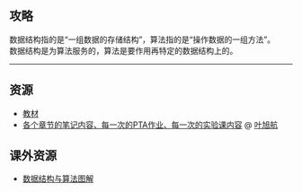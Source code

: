 ## 攻略
数据结构指的是“一组数据的存储结构”，算法指的是“操作数据的一组方法”。  
数据结构是为算法服务的，算法是要作用再特定的数据结构上的。  

---

## 资源
- [教材](https://api.mir6.com/api/lanzou?url=https://cqu-openlib.lanzout.com/iyD0M22dgb7c&down=true)
- [各个章节的笔记内容、每一次的PTA作业、每一次的实验课内容](https://github.com/CQULeaf/DataStructure-Algorithm_Course_Resources) @ [叶旭航](../contributor/叶旭航.md)
<!-- - [部分章节的ppt](../../PR_resources/DS.zip)  -->

## 课外资源
- [数据结构与算法图解](https://api.mir6.com/api/lanzou?url=https://cqu-openlib.lanzout.com/iEZ2r1x4o78d&down=true)  